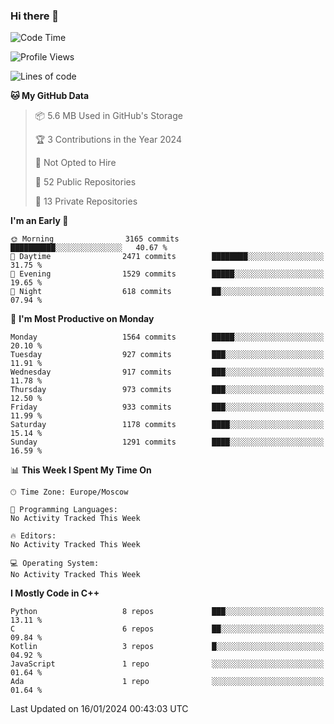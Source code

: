 ### Hi there 👋

<!--
**SemenMartynov/SemenMartynov** is a ✨ _special_ ✨ repository because its `README.md` (this file) appears on your GitHub profile.

Here are some ideas to get you started:

- 🔭 I’m currently working on ...
- 🌱 I’m currently learning ...
- 👯 I’m looking to collaborate on ...
- 🤔 I’m looking for help with ...
- 💬 Ask me about ...
- 📫 How to reach me: ...
- 😄 Pronouns: ...
- ⚡ Fun fact: ...
-->

<!--START_SECTION:waka-->
![Code Time](http://img.shields.io/badge/Code%20Time-0%20secs-blue)

![Profile Views](http://img.shields.io/badge/Profile%20Views-1-blue)

![Lines of code](https://img.shields.io/badge/From%20Hello%20World%20I%27ve%20Written-6.8%20million%20lines%20of%20code-blue)

**🐱 My GitHub Data** 

> 📦 5.6 MB Used in GitHub's Storage 
 > 
> 🏆 3 Contributions in the Year 2024
 > 
> 🚫 Not Opted to Hire
 > 
> 📜 52 Public Repositories 
 > 
> 🔑 13 Private Repositories 
 > 
**I'm an Early 🐤** 

```text
🌞 Morning                3165 commits        ██████████░░░░░░░░░░░░░░░   40.67 % 
🌆 Daytime                2471 commits        ████████░░░░░░░░░░░░░░░░░   31.75 % 
🌃 Evening                1529 commits        █████░░░░░░░░░░░░░░░░░░░░   19.65 % 
🌙 Night                  618 commits         ██░░░░░░░░░░░░░░░░░░░░░░░   07.94 % 
```
📅 **I'm Most Productive on Monday** 

```text
Monday                   1564 commits        █████░░░░░░░░░░░░░░░░░░░░   20.10 % 
Tuesday                  927 commits         ███░░░░░░░░░░░░░░░░░░░░░░   11.91 % 
Wednesday                917 commits         ███░░░░░░░░░░░░░░░░░░░░░░   11.78 % 
Thursday                 973 commits         ███░░░░░░░░░░░░░░░░░░░░░░   12.50 % 
Friday                   933 commits         ███░░░░░░░░░░░░░░░░░░░░░░   11.99 % 
Saturday                 1178 commits        ████░░░░░░░░░░░░░░░░░░░░░   15.14 % 
Sunday                   1291 commits        ████░░░░░░░░░░░░░░░░░░░░░   16.59 % 
```


📊 **This Week I Spent My Time On** 

```text
🕑︎ Time Zone: Europe/Moscow

💬 Programming Languages: 
No Activity Tracked This Week

🔥 Editors: 
No Activity Tracked This Week

💻 Operating System: 
No Activity Tracked This Week
```

**I Mostly Code in C++** 

```text
Python                   8 repos             ███░░░░░░░░░░░░░░░░░░░░░░   13.11 % 
C                        6 repos             ██░░░░░░░░░░░░░░░░░░░░░░░   09.84 % 
Kotlin                   3 repos             █░░░░░░░░░░░░░░░░░░░░░░░░   04.92 % 
JavaScript               1 repo              ░░░░░░░░░░░░░░░░░░░░░░░░░   01.64 % 
Ada                      1 repo              ░░░░░░░░░░░░░░░░░░░░░░░░░   01.64 % 
```




 Last Updated on 16/01/2024 00:43:03 UTC
<!--END_SECTION:waka-->
